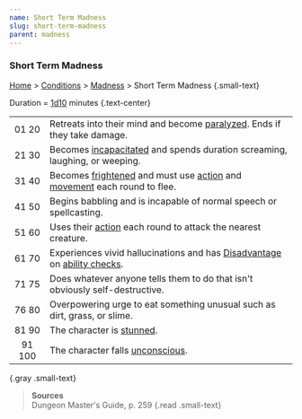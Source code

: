 ```yaml
---
name: Short Term Madness
slug: short-term-madness
parent: madness
---
```

### Short Term Madness
 [Home](dm-operations-center) > [Conditions](conditions-menu) > [Madness](madness)  > Short Term Madness {.small-text}

Duration = [1d10](/roll/1d10) minutes {.text-center}

|||
| :---: | :----------------------------------------------------------------------------------------------------------------------- |
| 01 20 | Retreats into their mind and become [paralyzed](paralyzed). Ends if they take damage.                                    |
| 21 30 | Becomes [incapacitated](incapacitated) and spends duration screaming, laughing, or weeping.                              |
| 31 40 | Becomes [frightened](frightened) and must use [action](action) and [movement](movement-menu) each round to flee.         |
| 41 50 | Begins babbling and is incapable of normal speech or spellcasting.                                                       |
| 51 60 | Uses their [action](action) each round to attack the nearest creature.                                                   |
| 61 70 | Experiences vivid hallucinations and has [Disadvantage](advantage-and-disadvantage) on [ability checks](ability-checks). |
| 71 75 | Does whatever anyone tells them to do that isn't obviously self-destructive.                                             |
| 76 80 | Overpowering urge to eat something unusual such as dirt, grass, or slime.                                                |
| 81 90 | The character is [stunned](stunned).                                                                                     |
| 91 100 | The character falls [unconscious](unconscious).                                                                         |
{.gray .small-text}

> **Sources** <br/>
> Dungeon Master's Guide, p. 259
{.read .small-text}



